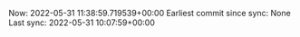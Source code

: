 Now: 2022-05-31 11:38:59.719539+00:00 Earliest commit since sync: None Last sync: 2022-05-31 10:07:59+00:00
